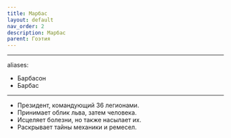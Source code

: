 ```yaml
---
title: Марбас
layout: default
nav_order: 2
description: Марбас
parent: Гоэтия
---
```


---
aliases:
  - Барбасон
  - Барбас
---
- Президент, командующий 36 легионами.
- Принимает облик льва, затем человека.
- Исцеляет болезни, но также насылает их.
- Раскрывает тайны механики и ремесел.
